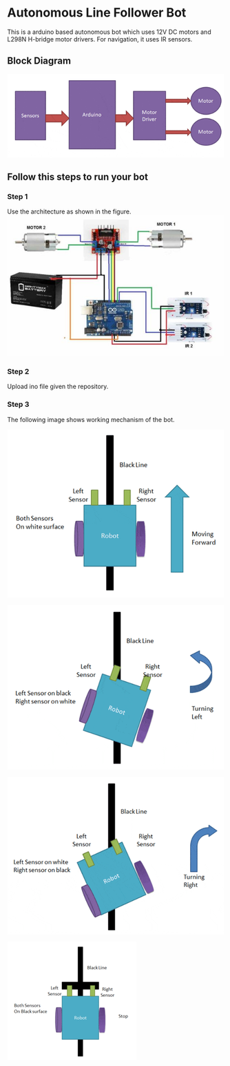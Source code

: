 # Autonomous Line Follower Bot
This is a arduino based autonomous bot which uses 12V DC motors and L298N H-bridge motor drivers. For navigation, it uses IR sensors.

## Block Diagram

![alt text](/block_diagram)


## Follow this steps to run your bot

### Step 1 

Use the architecture as shown in the figure.
![alt text](/schematic_circuit_diagram.jpg)

### Step 2

Upload ino file given the repository. 

### Step 3

The following image shows working mechanism of the bot.

![alt text](/working_1.gif)

![alt text](/working_2.gif)

![alt text](/working_3.gif)

![alt text](/working_4.gif)
